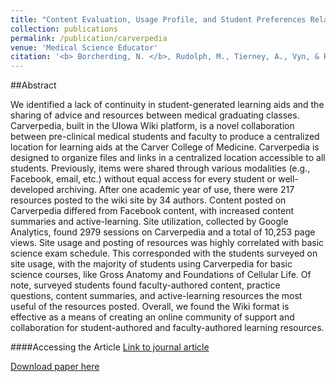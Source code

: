 ```yaml
---
title: "Content Evaluation, Usage Profile, and Student Preferences Related to a Medical Student Wiki for Student-Authored Learning Resources (Carverpedia)"
collection: publications
permalink: /publication/carverpedia
venue: 'Medical Science Educator'
citation: '<b> Borcherding, N. </b>, Rudolph, M., Tierney, A., Vyn, & R., Hoffmann. Content evaluation, usage profile and student preferences related to a medical student wiki for student-authored learning resources. Medical Science Educator 2017.'
---
```


##Abstract

We identified a lack of continuity in student-generated learning aids and the sharing of advice and resources between medical graduating classes. Carverpedia, built in the UIowa Wiki platform, is a novel collaboration between pre-clinical medical students and faculty to produce a centralized location for learning aids at the Carver College of Medicine. Carverpedia is designed to organize files and links in a centralized location accessible to all students. Previously, items were shared through various modalities (e.g., Facebook, email, etc.) without equal access for every student or well-developed archiving. After one academic year of use, there were 217 resources posted to the wiki site by 34 authors. Content posted on Carverpedia differed from Facebook content, with increased content summaries and active-learning. Site utilization, collected by Google Analytics, found 2979 sessions on Carverpedia and a total of 10,253 page views. Site usage and posting of resources was highly correlated with basic science exam schedule. This corresponded with the students surveyed on site usage, with the majority of students using Carverpedia for basic science courses, like Gross Anatomy and Foundations of Cellular Life. Of note, surveyed students found faculty-authored content, practice questions, content summaries, and active-learning resources the most useful of the resources posted. Overall, we found the Wiki format is effective as a means of creating an online community of support and collaboration for student-authored and faculty-authored learning resources.

####Accessing the Article
[Link to journal article](https://link.springer.com/article/10.1007/s40670-016-0358-0)

[Download paper here](https://ncborcherding.github.io/files/carverpedia.pdf)

